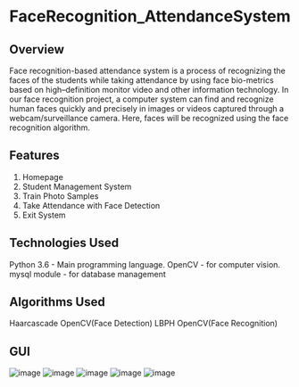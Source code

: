 # FaceRecognition_AttendanceSystem
## Overview
Face recognition-based attendance system is a process of recognizing the faces of the students while taking attendance by using face bio-metrics based on high–definition monitor video and other information technology. In our face recognition project, a computer system can find and recognize human faces quickly and precisely in images or videos captured through a webcam/surveillance camera. Here, faces will be recognized using the face recognition algorithm.
## Features
1. Homepage
2. Student Management System
3. Train Photo Samples
4. Take Attendance with Face Detection
5. Exit System
## Technologies Used
Python 3.6 - Main programming language.
OpenCV - for computer vision.
mysql module - for database management
## Algorithms Used
Haarcascade OpenCV(Face Detection)
LBPH OpenCV(Face Recognition)
## GUI
![image](https://github.com/RameenFatimaAli/FaceRecognition_AttendanceSystem/assets/120332120/8f217d97-e667-4eb6-9d0f-548cf366a0c1)
![image](https://github.com/RameenFatimaAli/FaceRecognition_AttendanceSystem/assets/120332120/8cc8cc2e-23b9-47de-8e94-cbace93aae49)
![image](https://github.com/RameenFatimaAli/FaceRecognition_AttendanceSystem/assets/120332120/82d0f587-fb6f-4115-8a1a-e0e44893833e)
![image](https://github.com/RameenFatimaAli/FaceRecognition_AttendanceSystem/assets/120332120/edc56e04-410c-4a81-9090-d26af0e85722)
![image](https://github.com/RameenFatimaAli/FaceRecognition_AttendanceSystem/assets/120332120/25ab87a5-f64f-4e30-b71b-3cee271ec4e1)

